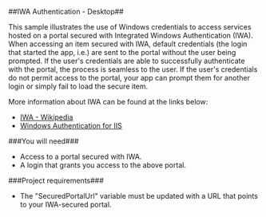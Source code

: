 ##IWA Authentication - Desktop##

This sample illustrates the use of Windows credentials to access services hosted on a portal secured with Integrated Windows Authentication (IWA).
When accessing an item secured with IWA, default credentials (the login that started the app, i.e.) are sent to the portal without the user being prompted. 
If the user's credentials are able to successfully authenticate with the portal, the process is seamless to the user. If the user's credentials do not 
permit access to the portal, your app can prompt them for another login or simply fail to load the secure item.

     
More information about IWA can be found at the links below:
 - [IWA - Wikipedia](https://en.wikipedia.org/wiki/Integrated_Windows_Authentication)
 - [Windows Authentication for IIS](http://www.iis.net/configreference/system.webserver/security/authentication/windowsauthentication)

###You will need###
 - Access to a portal secured with IWA.
 - A login that grants you access to the above portal.

###Project requirements###
 - The "SecuredPortalUrl" variable must be updated with a URL that points to your IWA-secured portal.
